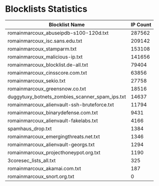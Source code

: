 # Blocklists Statistics
| Blocklist Name | IP Count |
|----|----|
| romainmarcoux_abuseipdb-s100-120d.txt | 287562 |
| romainmarcoux_isc.sans.edu.txt | 209142 |
| romainmarcoux_stamparm.txt | 153108 |
| romainmarcoux_malicious-ip.txt | 141656 |
| romainmarcoux_blocklist.de-all.txt | 79404 |
| romainmarcoux_cinsscore.com.txt | 63856 |
| romainmarcoux_sekio.txt | 27758 |
| romainmarcoux_greensnow.co.txt | 18516 |
| duggytuxy_botnets_zombies_scanner_spam_ips.txt | 14637 |
| romainmarcoux_alienvault-ssh-bruteforce.txt | 11794 |
| romainmarcoux_binarydefense.com.txt | 9431 |
| romainmarcoux_alienvault-fakelabs.txt | 4166 |
| spamhaus_drop.txt | 1384 |
| romainmarcoux_emergingthreats.net.txt | 1346 |
| romainmarcoux_alienvault-georgs.txt | 1294 |
| romainmarcoux_projecthoneypot.org.txt | 1190 |
| 3coresec_lists_all.txt | 325 |
| romainmarcoux_akamai.com.txt | 187 |
| romainmarcoux_snort.org.txt | 0 |
